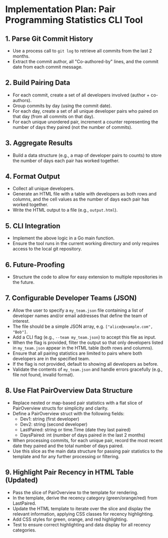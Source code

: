 # Implementation Plan: Pair Programming Statistics CLI Tool

## 1. Parse Git Commit History
- Use a process call to `git log` to retrieve all commits from the last 2 months.
- Extract the commit author, all "Co-authored-by" lines, and the commit date from each commit message.

## 2. Build Pairing Data
- For each commit, create a set of all developers involved (author + co-authors).
- Group commits by day (using the commit date).
- For each day, create a set of all unique developer pairs who paired on that day (from all commits on that day).
- For each unique unordered pair, increment a counter representing the number of days they paired (not the number of commits).

## 3. Aggregate Results
- Build a data structure (e.g., a map of developer pairs to counts) to store the number of days each pair has worked together.

## 4. Format Output
- Collect all unique developers.
- Generate an HTML file with a table with developers as both rows and columns, and the cell values as the number of days each pair has worked together.
- Write the HTML output to a file (e.g., `output.html`).

## 5. CLI Integration
- Implement the above logic in a Go main function.
- Ensure the tool runs in the current working directory and only requires access to the local git repository.

## 6. Future-Proofing
- Structure the code to allow for easy extension to multiple repositories in the future.

## 7. Configurable Developer Teams (JSON)
- Allow the user to specify a `my_team.json` file containing a list of developer names and/or email addresses that define the team of interest.
- The file should be a simple JSON array, e.g. `["alice@example.com", "Bob"]`.
- Add a CLI flag (e.g., `--team my_team.json`) to accept this file as input.
- When the flag is provided, filter the output so that only developers listed in `my_team.json` appear in the HTML table (both rows and columns).
- Ensure that all pairing statistics are limited to pairs where both developers are in the specified team.
- If the flag is not provided, default to showing all developers as before.
- Validate the contents of `my_team.json` and handle errors gracefully (e.g., file not found, invalid format).

## 8. Use Flat PairOverview Data Structure
- Replace nested or map-based pair statistics with a flat slice of PairOverview structs for simplicity and clarity.
- Define a PairOverview struct with the following fields:
  - Dev1: string (first developer)
  - Dev2: string (second developer)
  - LastPaired: string or time.Time (date they last paired)
  - DaysPaired: int (number of days paired in the last 2 months)
- When processing commits, for each unique pair, record the most recent date they paired and the total number of days paired.
- Use this slice as the main data structure for passing pair statistics to the template and for any further processing or filtering.

## 9. Highlight Pair Recency in HTML Table (Updated)
- Pass the slice of PairOverview to the template for rendering.
- In the template, derive the recency category (green/orange/red) from LastPaired.
- Update the HTML template to iterate over the slice and display the relevant information, applying CSS classes for recency highlighting.
- Add CSS styles for green, orange, and red highlighting.
- Test to ensure correct highlighting and data display for all recency categories.
